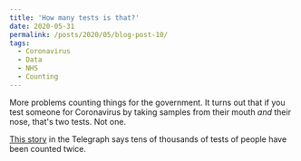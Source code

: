 ```yaml
---
title: 'How many tests is that?'
date: 2020-05-31
permalink: /posts/2020/05/blog-post-10/
tags:
  - Coronavirus
  - Data
  - NHS
  - Counting
---
```


More problems counting things for the government. It turns out that if you test someone for Coronavirus by taking samples from their mouth *and* their nose, that's two tests. Not one. 

[This story](https://www.telegraph.co.uk/global-health/science-and-disease/tens-thousands-coronavirus-tests-have-double-counted-officials/) in the Telegraph says tens of thousands of tests of people have been counted twice.
